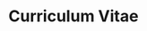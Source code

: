 ---
layout: cv
title: Curriculum Vitae
permalink: /cv/
type_names:
  journal-en: "Journal"
  conference-en-full: "Conference<br/>(full paper)"
  invited: "Talks / seminars"
  tutorial: "Tutorials"
  conference-en-adjunct: "Conference<br/>(other)"
  conference-jp: "Japanese<br/>conference"
  patent: "Patent"
  dissertation: "Dissertation"
---